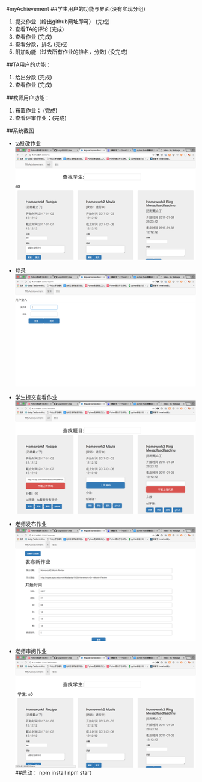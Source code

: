 #myAchievement
##学生用户的功能与界面(没有实现分组)
1. 提交作业（给出github网址即可） (完成)
2. 查看TA的评论 (完成)
3. 查看作业 (完成)
4. 查看分数，排名 (完成)
5. 附加功能（过去所有作业的排名，分数) (没完成)

##TA用户的功能：
1. 给出分数  (完成)
2. 查看作业  (完成)

##教师用户功能：
1. 布置作业； (完成)
2. 查看评审作业；(完成)

##系统截图
- ta批改作业
![ta批改作业](截图/ta批改作业.png)

- 登录
![登录](截图/登录.png)


- 学生提交查看作业
![学生提交查看作业](截图/学生提交查看作业.png)

- 老师发布作业
![老师发布作业](截图/老师发布作业.png)

- 老师审阅作业
![老师审阅作业](截图/老师审阅作业.png)
##启动：
npm install
npm start